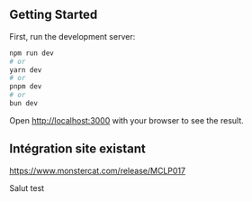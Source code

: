## Getting Started

First, run the development server:

```bash
npm run dev
# or
yarn dev
# or
pnpm dev
# or
bun dev
```

Open [http://localhost:3000](http://localhost:3000) with your browser to see the result.

## Intégration site existant 

https://www.monstercat.com/release/MCLP017 

Salut test